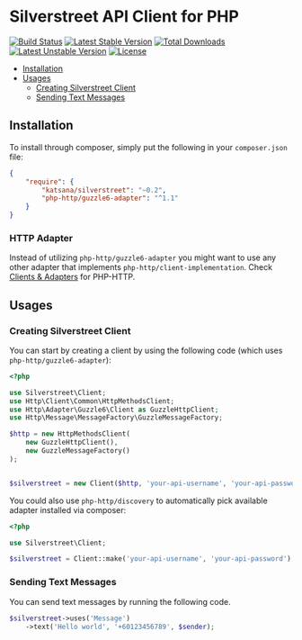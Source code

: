 Silverstreet API Client for PHP
==============

[![Build Status](https://travis-ci.org/katsana/silverstreet.svg?branch=master)](https://travis-ci.org/katsana/silverstreet)
[![Latest Stable Version](https://poser.pugx.org/katsana/silverstreet/v/stable)](https://packagist.org/packages/katsana/silverstreet)
[![Total Downloads](https://poser.pugx.org/katsana/silverstreet/downloads)](https://packagist.org/packages/katsana/silverstreet)
[![Latest Unstable Version](https://poser.pugx.org/katsana/silverstreet/v/unstable)](https://packagist.org/packages/katsana/silverstreet)
[![License](https://poser.pugx.org/katsana/silverstreet/license)](https://packagist.org/packages/katsana/silverstreet)

* [Installation](#installation)
* [Usages](#usages)
  - [Creating Silverstreet Client](#creating-silverstreet-client)
  - [Sending Text Messages](#sending-text-messages)

## Installation

To install through composer, simply put the following in your `composer.json` file:

```json
{
    "require": {
        "katsana/silverstreet": "~0.2",
        "php-http/guzzle6-adapter": "^1.1"
    }
}
```

### HTTP Adapter

Instead of utilizing `php-http/guzzle6-adapter` you might want to use any other adapter that implements `php-http/client-implementation`. Check [Clients & Adapters](http://docs.php-http.org/en/latest/clients.html) for PHP-HTTP.

## Usages

### Creating Silverstreet Client

You can start by creating a client by using the following code (which uses `php-http/guzzle6-adapter`):

```php
<?php

use Silverstreet\Client;
use Http\Client\Common\HttpMethodsClient;
use Http\Adapter\Guzzle6\Client as GuzzleHttpClient;
use Http\Message\MessageFactory\GuzzleMessageFactory;

$http = new HttpMethodsClient(
    new GuzzleHttpClient(), 
    new GuzzleMessageFactory()
);


$silverstreet = new Client($http, 'your-api-username', 'your-api-password');
```

You could also use `php-http/discovery` to automatically pick available adapter installed via composer:

```php
<?php

use Silverstreet\Client;

$silverstreet = Client::make('your-api-username', 'your-api-password');
```

### Sending Text Messages

You can send text messages by running the following code.

```php
$silverstreet->uses('Message')
    ->text('Hello world', '+60123456789', $sender);
```

